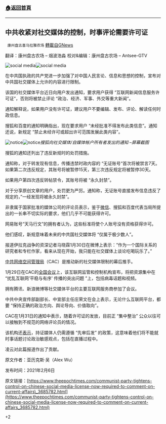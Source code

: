 ###  [:house:返回首頁](https://github.com/ourhimalayas/txt)
---

## 中共收紧对社交媒体的控制，时事评论需要许可证
` 康州盘古喜马拉雅农场` [轉載自GNews](https://gnews.org/zh-hans/894182/)

翻译：康州盘古农场 – 烟波浩淼
校对&编辑：康州盘古农场 – Antsee-GTV

![social media]()![social media](https://gnews.org/wp-content/uploads/2021/02/Screen-Shot-2021-02-09-at-14.06.23.png)

在中共国执政的共产党进一步加强了对中国人民言论、信息和思想的控制，宣布对中共国社交媒体上允许的内容进行限制。

该国的社交媒体平台近日向用户发出通知，要求用户获得 “互联网新闻信息服务许可证”，否则将被禁止评论 “政治、经济、军事、外交等重大新闻”。

通知解释说，如果用户没有许可证，建议用户不要编辑、发布、评论、解读任何时政信息。

搜狐和百度的通知明确指出，现在要求用户 “未经批准不得发布此类信息”。通知还说，新规定 “禁止未经许可或超出许可范围发展此类内容”。

![notice]()![notice](https://gnews.org/wp-content/uploads/2021/02/Screen-Shot-2021-02-09-at-14.09.19.png)*搜狐向社交媒体/自媒体帐户所有者发出的通知 –屏幕截图*

搜狐的通知还列出了违反新规时的处罚措施。

通知称，对于转发现有信息，传播违禁时政内容的 “无证账号“首次将被禁言7天。如果第二次违反规定，其账号将被暂停15天，第三次违反规定将被暂停30天。

如果用户第四次违反转帖禁令，其账号将被 “永久封禁”。

对于分享原创文章的用户，处罚更为严厉。通知称，无证账号直接发布信息违反了规定的，”一经发现将被永久封禁”。

非隶属于国家批准的媒体公司的评论员表示，鉴于[微信](https://www.theepochtimes.com/t-wechat)、搜狐和百度代表当局所提出的一长串不切实际的要求，他们几乎不可能获得许可。

网易账号“天马行文”的拥有者认为，这些标准将使个人账号没有资格获得许可。

他们感叹，新规意味着未来的中共国社交媒体将 “仅属于极少数人”。

报道伊拉克战争的资深记者马晓霖1月30日在微博上表示：”作为一个国际关系的研究者和专栏作家，看来从现在开始，我只能在社交媒体上谈论吃喝玩乐了。”

[中共网络空间管理局](https://www.theepochtimes.com/t-cyberspace-administration-of-china)（CAC）是推动新的社交媒体限制的幕后推手。

1月29日在CAC的[全国会议](http://www.cac.gov.cn/2021-01/31/c_1613688664594335.htm)上，该互联网监管和控制机构宣布，将把资源集中在 “扰乱互联网’平稳与有序’ 传播的突出问题 ”上，包括病毒话题和视频。

拥有腾讯、新浪微博等社交媒体平台的主要互联网服务商参加了会议。

中共中央宣传部副部长、中宣部主任庄荣文在会上表示，无论什么互联网平台，都要 “保持正确的政治方向、舆论导向、价值取向”。

CAC在1月31日的通知中表示，随着许可证的发放，目前正 “集中整治” 公众以往可以接触到不规范的网络评论员的情况。

该机构还[表示](http://www.cac.gov.cn/2020-05/01/c_1589877022727086.htm)，持证媒体人仍需遵循 “先审后发” 的政策，这意味着他们将不能就时事话题讨论政治敏感观点，包括在直播过程中。

凌云对此篇报道作出了贡献。

原文作者：亚历克斯·吴（Alex Wu）

发布时间：2021年2月6日

原文链接：[https://www.theepochtimes.com/communist-party-tightens-control-on-chinese-social-media-license-now-required-to-comment-on-current-affairs\_3685782.html](https://www.theepochtimes.com/communist-party-tightens-control-on-chinese-social-media-license-now-required-to-comment-on-current-affairs_3685782.html)



+2
